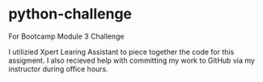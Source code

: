 # python-challenge
For Bootcamp Module 3 Challenge

I utilizied Xpert Learing Assistant to piece together the code for this assigment. I also recieved help with committing my work to GitHub via my instructor during office hours.
